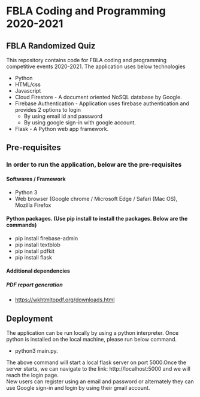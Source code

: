 # FBLA Coding and Programming 2020-2021
## FBLA Randomized Quiz
This repository contains code for FBLA coding and programming competitive events 2020-2021. The application uses below technologies
* Python
* HTML/css
* Javascript
* Cloud Firestore - A document oriented NoSQL database by Google.
* Firebase Authentication - Application uses firebase authentication and provides 2 options to login
  * By using email id and password
  * By using google sign-in with google account.
* Flask - A Python web app framework.

## Pre-requisites
### In order to run the application, below are the pre-requisites
#### Softwares / Framework
* Python 3
* Web browser (Google chrome / Microsoft Edge / Safari (Mac OS), Mozilla Firefox


#### Python packages. (Use pip install to install the packages. Below are the commands)
* pip install firebase-admin
* pip install textblob
* pip install pdfkit
* pip install flask

#### Additional dependencies
##### PDF report generation
* https://wkhtmltopdf.org/downloads.html

## Deployment
The application can be run locally by using a python interpreter. Once python is installed on the local machine, please run below command.  
* python3 main.py.

The above command will start a local flask server on port 5000.Once the server starts, we can navigate to the link: http://localhost:5000 and we will reach the login page.  
New users can register using an email and password or alternately they can use Google sign-in and login by using their gmail account.
